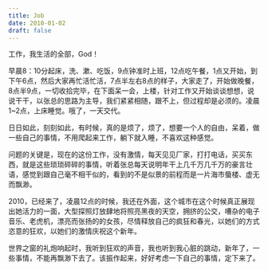 ```yaml
---
title: Job
date: 2010-01-02
draft: false
---
```


工作，我生活的全部，God！

早晨8：10分起床，洗、漱、吃饭，9点钟准时上班，12点吃午餐，1点又开始，到下午6点，然后大家再忙活忙活，7点半左右8点的样子，大家走了，开始做晚餐，8点半9点，一切收拾完毕，在下面呆一会，上楼，针对工作又开始谈谈想想，说说干干，以张总的思路为主导，我们紧紧相随，跟不上，但过程却是必须的。凌晨1~2点，上床睡觉。哦了，一天交代。

日日如此，刻刻如此，有时候，真的是烦了，烦了，想要一个人的自由，呆着，做一些自己的事情，不用爬起来工作，躺下就入睡，不喜欢这种感觉。

问题的关键是，现在的这份工作，没有激情，每天见见厂家，打打电话，买买东西，就是这些琐琐碎碎的事情，听着张总每天说明年干上几千万几千万的豪言壮语，感觉到跟自己毫不相干似的，看到的不是似景的前程而是一片海市蜃楼、虚无而飘渺。

2010，已经来了，凌晨12点的时候，我还在外面，这个城市在这个时候真正展现出她活力的一面，大型探照灯放肆地将照亮黑夜的天空，拥挤的公交，嘈杂的电子音乐、老虎机，漂亮而张扬的的女孩，尽情释放自己的疯狂和春光，以她们的方式恣意的狂欢，以她们的激情庆祝这个新年。

世界之窗的礼炮响起时，我听到狂欢的声音，我也听到我心脏的跳动，新年了，一些事情，不能再飘渺下去了。该振作起来，好好考虑一下自己的事情，定下来了。